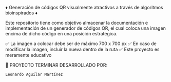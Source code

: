 ♦️ Generación de códigos QR visualmente atractivos a través de algoritmos bioinspirados ♦️

Este repositorio tiene como objetivo almacenar la documentación e implementación de un generador de códigos QR, el cual coloca una imagen encima de dicho código en una posición estrategica.

✅ La imagen a colocar debe ser de máximo 700 x 700 px
✅ En caso de modificar la imagen, incluir la nueva dentro de la ruta
✅ Este proyecto es meramente educativo 

🚀 PROYECTO TERMINAR DESARROLLADO POR: 

    Leonardo Aguilar Martínez

